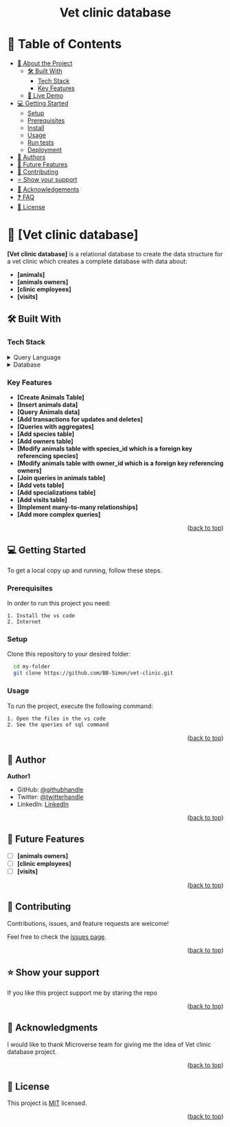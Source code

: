 
<a name="readme-top"></a>

<div align="center">
  <h1><b>Vet clinic database</b></h1>
</div>

# 📗 Table of Contents

- [📖 About the Project](#about-project)
  - [🛠 Built With](#built-with)
    - [Tech Stack](#tech-stack)
    - [Key Features](#key-features)
  - [🚀 Live Demo](#live-demo)
- [💻 Getting Started](#getting-started)
  - [Setup](#setup)
  - [Prerequisites](#prerequisites)
  - [Install](#install)
  - [Usage](#usage)
  - [Run tests](#run-tests)
  - [Deployment](#triangular_flag_on_post-deployment)
- [👥 Authors](#authors)
- [🔭 Future Features](#future-features)
- [🤝 Contributing](#contributing)
- [⭐️ Show your support](#support)
- [🙏 Acknowledgements](#acknowledgements)
- [❓ FAQ](#faq)
- [📝 License](#license)

<!-- PROJECT DESCRIPTION -->

# 📖 [Vet clinic database] <a name="about-project"></a>

**[Vet clinic database]** is a relational database to create the data structure for a vet clinic which creates a complete database with data about:
- **[animals]**
- **[animals owners]**
- **[clinic employees]**
- **[visits]**

## 🛠 Built With <a name="built-with"></a>

### Tech Stack <a name="tech-stack"></a>

<details>
  <summary>Query Language</summary>
  <ul>
    <li><a href="https://www.tutorialspoint.com/sql/index.htm">SQL</a></li>
  </ul>
</details>

<details>
<summary>Database</summary>
  <ul>
    <li><a href="https://www.postgresql.org/">PostgreSQL</a></li>
  </ul>
</details>

<!-- Features -->

### Key Features <a name="key-features"></a>

- **[Create Animals Table]**
- **[Insert animals data]**
- **[Query Animals data]**
- **[Add transactions for updates and deletes]**
- **[Queries with aggregates]**
- **[Add species table]**
- **[Add owners table]**
- **[Modify animals table with species_id which is a foreign key referencing species]**
- **[Modify animals table with owner_id which is a foreign key referencing owners]**
- **[Join queries in animals table]**
- **[Add vets table]**
- **[Add specializations table]**
- **[Add visits table]**
- **[Implement many-to-many relationships]**
- **[Add more complex queries]**

<p align="right">(<a href="#readme-top">back to top</a>)</p>

<!-- GETTING STARTED -->

## 💻 Getting Started <a name="getting-started"></a>

To get a local copy up and running, follow these steps.

### Prerequisites

In order to run this project you need:

```pre
1. Install the vs code
2. Internet
```

### Setup

Clone this repository to your desired folder:



```sh
  cd my-folder
  git clone https://github.com/BB-Simon/vet-clinic.git
```




### Usage

To run the project, execute the following command:


```sh
1. Open the files in the vs code
2. See the queries of sql command
```

<p align="right">(<a href="#readme-top">back to top</a>)</p>

<!-- AUTHORS -->

## 👤 Author <a name="authors"></a>

 **Author1**

- GitHub: [@githubhandle](https://github.com/BB-Simon)
- Twitter: [@twitterhandle](https://twitter.com/bb_s_imon)
- LinkedIn: [LinkedIn](https://www.linkedin.com/in/bb-simon/)

<p align="right">(<a href="#readme-top">back to top</a>)</p>

<!-- FUTURE FEATURES -->

## 🔭 Future Features <a name="future-features"></a>

- [ ] **[animals owners]**
- [ ] **[clinic employees]**
- [ ] **[visits]**

<p align="right">(<a href="#readme-top">back to top</a>)</p>

<!-- CONTRIBUTING -->

## 🤝 Contributing <a name="contributing"></a>

Contributions, issues, and feature requests are welcome!

Feel free to check the [issues page](https://github.com/BB-Simon/vet-clinic/issues/).

<p align="right">(<a href="#readme-top">back to top</a>)</p>

<!-- SUPPORT -->

## ⭐️ Show your support <a name="support"></a>

If you like this project support me by staring the repo

<p align="right">(<a href="#readme-top">back to top</a>)</p>

<!-- ACKNOWLEDGEMENTS -->

## 🙏 Acknowledgments <a name="acknowledgements"></a>

I would like to thank Microverse team for giving me the idea of Vet clinic database project.

<p align="right">(<a href="#readme-top">back to top</a>)</p>

<!-- LICENSE -->

## 📝 License <a name="license"></a>

This project is [MIT](./LICENSE) licensed.

<p align="right">(<a href="#readme-top">back to top</a>)</p>
